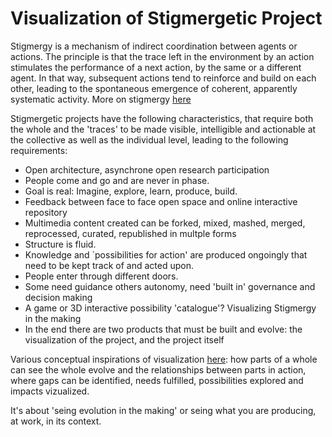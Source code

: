 Visualization of Stigmergetic Project
=====================================

Stigmergy is a mechanism of indirect coordination between agents or actions. The principle is that the trace left in the environment by an action stimulates the performance of a next action, by the same or a different agent. In that way, subsequent actions tend to reinforce and build on each other, leading to the spontaneous emergence of coherent, apparently systematic activity. More on stigmergy [here](http://en.wikipedia.org/wiki/Stigmergy)

Stigmergetic projects have the following characteristics, that require both the whole and the 'traces' to be made visible, intelligible and actionable at the collective as well as the individual level, leading to the following requirements:

- Open architecture, asynchrone open research participation
- People come and go and are never in phase.
- Goal is real: Imagine, explore, learn, produce, build.
- Feedback between face to face open space and online interactive repository
- Multimedia content created can be forked, mixed, mashed, merged, reprocessed, curated, republished in multple forms
- Structure is fluid.
- Knowledge and `possibilities for action' are produced ongoingly that need to be kept track of and acted upon.
- People enter through different doors.
- Some need guidance others autonomy, need 'built in' governance and decision making
- A game or 3D interactive possibility 'catalogue'? Visualizing Stigmergy in the making
- In the end there are two products that must be built and evolve: the visualization of the project, and the project itself

Various conceptual inspirations of visualization [here](https://github.com/HeleneFi/Holoptic-Borderspace-Visualization): how parts of a whole can see the whole evolve and the relationships between parts in action, where gaps can be identified, needs fulfilled, possibilities explored and impacts vizualized.

It's about 'seing evolution in the making' or seing what you are producing, at work, in its context. 
